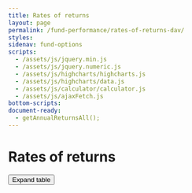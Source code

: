 ```yaml
---
title: Rates of returns
layout: page
permalink: /fund-performance/rates-of-returns-dav/
styles:
sidenav: fund-options
scripts:
  - /assets/js/jquery.min.js
  - /assets/js/jquery.numeric.js
  - /assets/js/highcharts/highcharts.js
  - /assets/js/highcharts/data.js
  - /assets/js/calculator/calculator.js
  - /assets/js/ajaxFetch.js
bottom-scripts:
document-ready:
  - getAnnualReturnsAll();
---
```

# Rates of returns

<div id="data-table" class="usa-grid-full usa-layout-docs-main_content">
<div class="usa-width-one-whole" markdown="1">
  <section class="rates-of-returns">
  <div class="table-view">
  <button class="usa-button-secondary" onClick="alert('This button should toggleClass .usa-grid-full from div#data-table. Toggle button text to read Collapse table and change icon to <i class=far fa-compress-wide></i>');">
    Expand table <i class="fal fa-expand-wide"></i></button></div>
    <!-- This button should toggleClass .usa-grid-full from div#data-table -->
  <div id="dynamic-share-price-table" class="table-side-scroll">
  </div>
  </section>

</div> <!-- END div.usa-width-one-whole -->
</div> <!-- END div.usa-grid-full -->

<div class="usa-grid-full usa-layout-docs-main_content">
  <div class="usa-width-one-whole">
    <div id="annualReturnsAll" class="hc-annual-returns-all"></div>
    <div id="annualReturnsAllTable" class="table-side-scroll"></div>
  </div>
</div>
